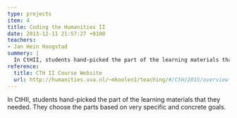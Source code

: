 ```yaml
---
type: projects
item: 4
title: Coding the Humanities II
date: 2013-12-11 21:57:27 +0100
teachers: 
- Jan Hein Hoogstad
summery: | 
  In CtHII, students hand-picked the part of the learning materials that they needed. They choose the parts based on very specific and concrete goals.
reference:
  title: CTH II Course Website
  url: http://humanities.uva.nl/~mkoolen1/teaching/#/CtH/2015/overview
---
```

In CtHII, students hand-picked the part of the learning materials that they needed. They choose the parts based on very specific and concrete goals.